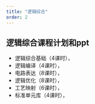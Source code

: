 ```yaml
---
title: "逻辑综合"
order: 2
---
```

## **逻辑综合课程计划和ppt**

- 逻辑综合基础（4课时），
- 逻辑编译（4课时），
- 电路表达（8课时），
- 逻辑优化（8课时），
- 工艺映射（6课时），
- 标准单元库（4课时），